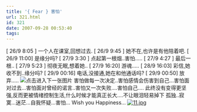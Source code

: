 ```yaml
---
title: '{ Fear } 害怕'
url: 321.html
id: 321
date: 2007-09-28 00:53:40
tags:
---
```


\[ 26/9 8:05 \] 一个人在课室,回想过去. \[ 26/9 9:45 \] 她不在,也许是有他陪着吧. \[ 26/9 11:00\] 是缘分吗? \[ 27/9 3:30 \] 点起第一根烟..害怕..... \[ 27/9 4:27 \] 最后一根.. \[ 27/9 5:23 \] 彻夜无眠,想着她.. \[ 27/9 16:20\] 游魂..... \[ 28/9 16:03\] 彩信,她收不到..缘分吗? \[ 29/9 00:16\] 电话,没接通,她在和他通话吗? \[ 29/9 00:50\] 放弃..... ![点击进入下一张图片](http://image1.daqi.com/pic_search/original/15233/fa07d6a67cb3eceb636b479f357cf5ce.jpg "点击进入下一张图片") 害怕做每一次决定..害怕感情会伤害到自己...害怕面对过去...害怕面对曾经的诺言..害怕又一次失败....害怕自己.... 此终没有变得更坚强,反而更被情绪控制生活,什么时候才能真正长大....不让眼泪轻易掉下 孤独..寂寞...迷茫...自我怀疑...害怕... Wish you Happiness... [![11.jpg](http://cai13.info/blog_pic/2007/09/11.jpg "11.jpg")](http://cai13.info/blog_pic/2007/09/11.jpg)